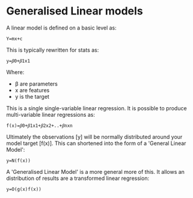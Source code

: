 # Generalised Linear models

A linear model is defined on a basic level as:
```
Y=mx+c
```

This is typically rewritten for stats as:
```
y=𝛽0+𝛽1x1
```
Where:
- β are parameters
- x are features
- y is the target
 
This is a single single-variable linear regression. It is possible to produce multi-variable linear regressions as: 
```
f(x)=𝛽0+𝛽1x1+𝛽2x2+..+𝛽nxn
```
Ultimately the observations [y] will be normally distributed around your model target [f(x)]. This can shortened into the form of a 'General Linear Model':
```
y=N(f(x))
```

A 'Generalised Linear Model' is a more general more of this. It allows an distribution of results are a transformed linear regression:
```
y=O(g(x)f(x))
```